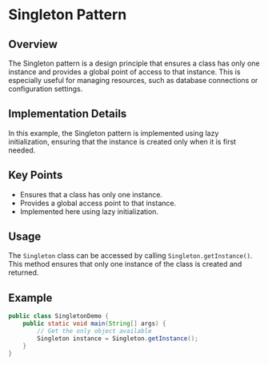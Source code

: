# Singleton Pattern

## Overview
The Singleton pattern is a design principle that ensures a class has only one instance and provides a global point of access to that instance. This is especially useful for managing resources, such as database connections or configuration settings.

## Implementation Details
In this example, the Singleton pattern is implemented using lazy initialization, ensuring that the instance is created only when it is first needed.

## Key Points
- Ensures that a class has only one instance.
- Provides a global access point to that instance.
- Implemented here using lazy initialization.

## Usage
The `Singleton` class can be accessed by calling `Singleton.getInstance()`. This method ensures that only one instance of the class is created and returned.

## Example
```java
public class SingletonDemo {
    public static void main(String[] args) {
        // Get the only object available
        Singleton instance = Singleton.getInstance();
    }
}
